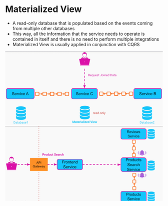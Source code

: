 # Materialized View

- A read-only database that is populated based on the events coming from multiple other databases
- This way, all the information that the service needs to operate is contained in itself and there is no need to perform multiple integrations
- Materialized View is usually applied in conjunction with CQRS

![Materialized View](images/materialized-view.png)
![CQRS + Materialized View](images/cqrs+materialized-view.png)

